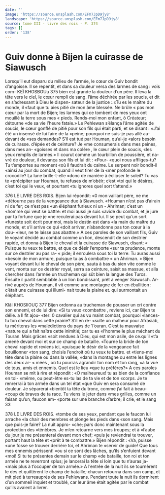 ```yaml
---
date: ''
image: 'https://source.unsplash.com/EFm7JpD9jy8'
landscape: 'https://source.unsplash.com/EFm7JpD9jy8'
source: tome III - livre des rois - P. 374
tags: []
order: '138'
---
```


# Guiv donne à Bijen la cuirasse de Siawusch

Lorsqu’il eut disparu du milieu de l’armée, le
cœur de Guiv bondit d’angoisse. Il se repentit, et dans sa douleur versa des larmes de sang : vois com-
KEÏ KHOSBOUu 375 bien est grande la douleur d’un père. Il leva la tête
vers le ciel, le cœur rempli de sang. l’âme déchirée
par les soucis, et dit en s’adressant à Dieu le dispen- sateur de la justice :.«Tu es le maître du monde, il «faut que tu aies pitié de mon âme blessée. Ne brûle
« pas mon cœur par la mort de Bijen; les larmes qui ce tombent de mes yeux ont mouillé la terre sous mes « pieds. Rends-moi mon enfant, ô Créateur; détourne
«de sa vie l’heure fatale.»
Le Pehlewan s’élança l’âme agitée de soucis, le
cœur gonflé de pitié pour son fils qui était parti, et
se disant : «J’ai été un insensé de lui faire de la
«peine; pourquoi ne suis-je pas allé au-devant de «ses demandes? S’il est tué par Houman, qu’ai-je
«alors besoin de cuirasse. d’épée et de ceinture? Je
«me consumerais dans mes peines, dans mes an- «goisses et dans ma colère , le cœur plein de soucis, «les yeux remplis de larmes.»
Il courut comme un tourbillon de poussière, et na- vré de douleur, il devança son fils et lui dit : «Pour- «quoi nous affliges-tu? Tu t’emportes au moment «où il faudrait du calme. Le serpent noir bondit-il «ainsi au jour du combat, quand il veut tirer de la «mer profonde le crocodile? La lune brille-t-elle «donc de manière à éclipser le soleil? Tu vas te «précipiter sur Houman, tu refuses de m’obéir; c’est
«toi qui le désires, c’est toi qui le veux, et pourtant «tu ignores quel sort t’attend.»

376 LE LIVRE DES ROIS.
Bijen lui répondit: «0 mon vaillant père, ne me
«détourne pas de la vengeance due à Siawusch. «Houman n’est pas d’airain ni de fer; ce n’est pas
«un éléphant furieux ni un - Ahriman; c’est un «homme qui veut se battre: et moi aussi je suis «avide du combat, et je jure par ta fortune que je «ne reculerai pas devant lui. Il se peut qu’un sort «funeste soit écrit pour moi, mais le destin est dans «la main du maître du monde; et s’il arrive ce qui
«doit arriver, n’abandonne pas ton cœur à la dou-
«leur, ne te laisse pas abattre.» A ces paroles de son vaillant fils, Guiv le voyant décidé au combat comme
un lion, descendit de son destrier rapide, et donna à Bijen le cheval et la cuirasse de Siawusch, disant: « Puisque tu veux te battre, et que ce désir l’emporte
«sur ta prudence, monte sur ce destrier au pas ra-
« pide; il enroulera sous toi la terre: Tu auras aussi «besoin de mon armure, puisque tu as à combattre
« un Ahriman. »
Bijen voyant devant lui le cheval de son père, sauta à bas du sien vite comme le vent, monta sur ce destrier royal, serra sa ceinture, saisit sa massue, et alla chercher dans l’armée un trucheman qui sût
bien la langue des Turcs. Ensuite il partit semblable à un lion bondissant, prêt à venger Siawusch. Ar- rivé auprès de Houman, il vit comme une montagne
de fer en ébullition : c’était une cuirasse qui illumi-
nait toute la plaine et. qui surmontait un éléphant.

Klâl KHOSIIOUÇ 377 Bijen ordonna au trucheman de pousser un cri
contre son ennemi, et de lui dire: «Si tu veux «combattre , reviens ici, car Bijen te délie. a Il fit ajou-
«ter: 0 cavalier qui as vu maint combat, pourquoi
«lances-tu ton cheval dans cette prairie? S’il en ré-
«sulte un malheur pour Afrasiab, tu mériteras les «malédictions du pays de ’I’ouran. C’est ta mauvaise
«nature qui a fait naître cette inimitié; car tu es «l’homme le plus méchant du Touran. Mais grâces
«soit rendues à Dieu, qui est mon asile, de ce.qu’il
«t’a amené devant moi et sur ce champ de bataille. «Tourne la bride de ton cheval rapide et reviens ici, «puisque le désir de la vengeance fait bouillonner «ton sang, choisis l’endroit où tu veux te battre. et «tiens-moi tête dans la plaine ou dans la vallée, «dans la montagne ou entre les lignes des deux ar- « mées , où tu pourras agrandir ton nom et ton rang,
«à la vue de tous, amis et ennemis. Quel est le lieu «que tu préfères?»
A ces paroles Houman se mit à rire et répondit : «O malheureux! tu as bien de la confiance en toi- «même, ou peut-être es-tu las de ta vie et de ton «corps. Je te renrerrai à ton armée dans un tel état
«que Guiv en sera consumé de douleur. Je séparerai «bientôt ta tête du tronc, comme j’ai fait à beau-
«coup de braves de ta race. Tu viens le jeter dans «mes grilles, comme un faisan qu’un, faucon em- «porte sur une branche d’arbre; il crie, et le sang
33

378 LE LIVRE DES ROIS.
«tombe de ses yeux, pendant que le faucon lui arrache
«la chair des membres et plonge les pieds dans «son sang. Mais que puis-je faire? La nuit appro- «che; pars donc maintenant sous la protection des «ténèbres. Je m’en retourne vers mes troupes; et à
«l’aube du jour je me présenterai devant mon chef; «puis je reviendrai te trouver, portant haut la tête et «prêt à te combattre.» Bijen répondit : «Va, puisse
«une fosse se trouver derrière toi, et Ahriman te «servir de guide! Que tous mes ennemis périssent! «ou si ce sont des lâches, qu’ils s’enfuient devant
«moi! Si tu te présentes demain sur le champ «de bataille, ton roi et ton armée ne te reverront «plus; je lancerai la tête si loin que tu n’auras ja- «mais plus à t’occuper de ton armée.» A l’entrée de
la nuit ils se tournèrent le des et quittèrent le champ
de bataille; chacun retourna dans son camp, et mit pied à terreauprès de ses Pehlewans. Pendant toute la nuit ils dormirent d’un sommeil inquiet et troublé, car leur âme était agitée par le combat
qu’ils avaient à livrer.
